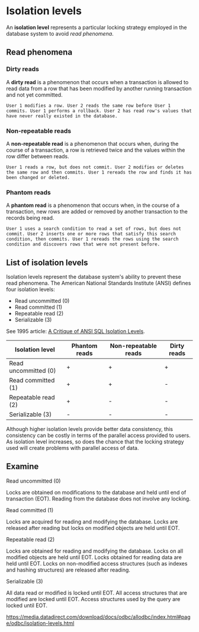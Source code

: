 # Isolation levels

An **isolation level** represents a particular locking strategy employed in the database system to avoid _read phenomena_.

## Read phenomena

### Dirty reads

A **dirty read** is a phenomenon that occurs when a transaction is allowed to read data from a row that has been modified by another running transaction and not yet committed.

```text
User 1 modifies a row. User 2 reads the same row before User 1 commits. User 1 performs a rollback. User 2 has read row's values that have never really existed in the database.
```

### Non-repeatable reads

A **non-repeatable read** is a phenomenon that occurs when, during the course of a transaction, a row is retrieved twice and the values within the row differ between reads.

```text
User 1 reads a row, but does not commit. User 2 modifies or deletes the same row and then commits. User 1 rereads the row and finds it has been changed or deleted.
```

### Phantom reads

A **phantom read** is a phenomenon that occurs when, in the course of a transaction, new rows are added or removed by another transaction to the records being read.

```text
User 1 uses a search condition to read a set of rows, but does not commit. User 2 inserts one or more rows that satisfy this search condition, then commits. User 1 rereads the rows using the search condition and discovers rows that were not present before.
```

## List of isolation levels

Isolation levels represent the database system's ability to prevent these read phenomena. The American National Standards Institute (ANSI) defines four isolation levels:

- Read uncommitted (0)
- Read committed (1)
- Repeatable read (2)
- Serializable (3)

See 1995 article: [A Critique of ANSI SQL Isolation Levels](tr-95-51.pdf).

| Isolation level      | Phantom reads | Non-repeatable reads | Dirty reads |
| -------------------- | ------------- | -------------------- | ----------- |
| Read uncommitted (0) | +             | +                    | +           |
| Read committed (1)   | +             | +                    | -           |
| Repeatable read (2)  | +             | -                    | -           |
| Serializable (3)     | -             | -                    | -           |

Although higher isolation levels provide better data consistency, this consistency can be costly in terms of the parallel access provided to users. As isolation level increases, so does the chance that the locking strategy used will create problems with parallel access of data.

## Examine

Read uncommitted (0)

Locks are obtained on modifications to the database and held until end of transaction (EOT). Reading from the database does not involve any locking.

Read committed (1)

Locks are acquired for reading and modifying the database. Locks are released after reading but locks on modified objects are held until EOT.

Repeatable read (2)

Locks are obtained for reading and modifying the database. Locks on all modified objects are held until EOT. Locks obtained for reading data are held until EOT. Locks on non-modified access structures (such as indexes and hashing structures) are released after reading.

Serializable (3)

All data read or modified is locked until EOT. All access structures that are modified are locked until EOT. Access structures used by the query are locked until EOT.

https://media.datadirect.com/download/docs/odbc/allodbc/index.html#page/odbc/isolation-levels.html
